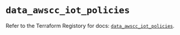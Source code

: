 # `data_awscc_iot_policies`

Refer to the Terraform Registory for docs: [`data_awscc_iot_policies`](https://registry.terraform.io/providers/hashicorp/awscc/0.70.0/docs/data-sources/iot_policies).

